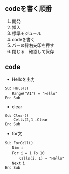 ## codeを書く順番
1. 開発
2. 挿入
3. 標準モジュール
4. codeを書く
5. バーの緑右矢印を押す
6. 閉じる　確認して保存
## code
- Helloを出力
```vba
Sub Hello()
　　Range("A1") = "Hello"
End Sub
```
- clear
```vba
Sub Clear()
    Cells(2,1).Clear
End Sub
```
- for文
```vba
Sub ForCell()
　　Dim i
　　For i = 1 To 10
　　　　Cells(i, 1) = "Hello"
　　Next i
End Sub
```
